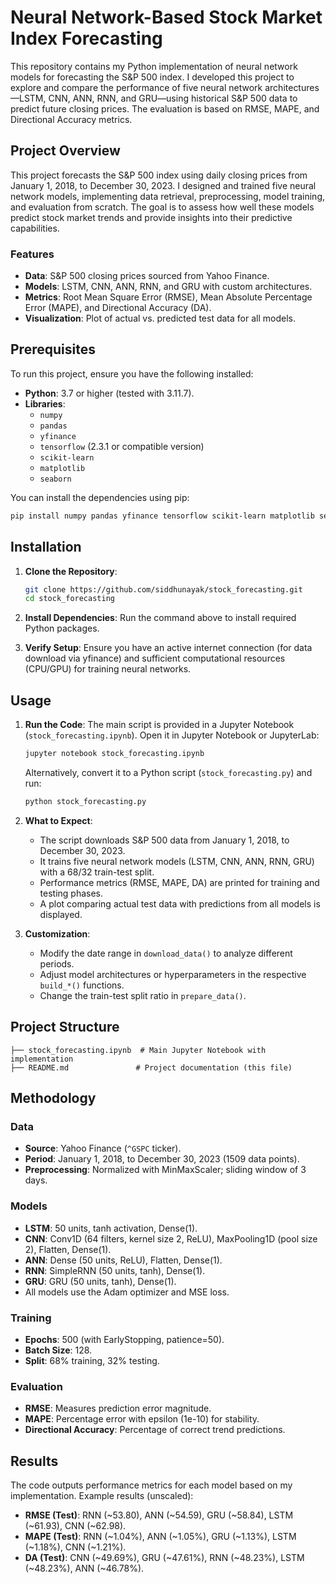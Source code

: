 # Neural Network-Based Stock Market Index Forecasting

This repository contains my Python implementation of neural network models for forecasting the S&P 500 index. I developed this project to explore and compare the performance of five neural network architectures—LSTM, CNN, ANN, RNN, and GRU—using historical S&P 500 data to predict future closing prices. The evaluation is based on RMSE, MAPE, and Directional Accuracy metrics.

## Project Overview

This project forecasts the S&P 500 index using daily closing prices from January 1, 2018, to December 30, 2023. I designed and trained five neural network models, implementing data retrieval, preprocessing, model training, and evaluation from scratch. The goal is to assess how well these models predict stock market trends and provide insights into their predictive capabilities.

### Features
- **Data**: S&P 500 closing prices sourced from Yahoo Finance.
- **Models**: LSTM, CNN, ANN, RNN, and GRU with custom architectures.
- **Metrics**: Root Mean Square Error (RMSE), Mean Absolute Percentage Error (MAPE), and Directional Accuracy (DA).
- **Visualization**: Plot of actual vs. predicted test data for all models.

## Prerequisites

To run this project, ensure you have the following installed:
- **Python**: 3.7 or higher (tested with 3.11.7).
- **Libraries**:
  - `numpy`
  - `pandas`
  - `yfinance`
  - `tensorflow` (2.3.1 or compatible version)
  - `scikit-learn`
  - `matplotlib`
  - `seaborn`

You can install the dependencies using pip:
```bash
pip install numpy pandas yfinance tensorflow scikit-learn matplotlib seaborn
```

## Installation

1. **Clone the Repository**:
   ```bash
   git clone https://github.com/siddhunayak/stock_forecasting.git
   cd stock_forecasting
   ```

2. **Install Dependencies**:
   Run the command above to install required Python packages.

3. **Verify Setup**:
   Ensure you have an active internet connection (for data download via yfinance) and sufficient computational resources (CPU/GPU) for training neural networks.

## Usage

1. **Run the Code**:
   The main script is provided in a Jupyter Notebook (`stock_forecasting.ipynb`). Open it in Jupyter Notebook or JupyterLab:
   ```bash
   jupyter notebook stock_forecasting.ipynb
   ```
   Alternatively, convert it to a Python script (`stock_forecasting.py`) and run:
   ```bash
   python stock_forecasting.py
   ```

2. **What to Expect**:
   - The script downloads S&P 500 data from January 1, 2018, to December 30, 2023.
   - It trains five neural network models (LSTM, CNN, ANN, RNN, GRU) with a 68/32 train-test split.
   - Performance metrics (RMSE, MAPE, DA) are printed for training and testing phases.
   - A plot comparing actual test data with predictions from all models is displayed.

3. **Customization**:
   - Modify the date range in `download_data()` to analyze different periods.
   - Adjust model architectures or hyperparameters in the respective `build_*()` functions.
   - Change the train-test split ratio in `prepare_data()`.

## Project Structure

```
├── stock_forecasting.ipynb  # Main Jupyter Notebook with implementation
├── README.md               # Project documentation (this file)

```

## Methodology

### Data
- **Source**: Yahoo Finance (`^GSPC` ticker).
- **Period**: January 1, 2018, to December 30, 2023 (1509 data points).
- **Preprocessing**: Normalized with MinMaxScaler; sliding window of 3 days.

### Models
- **LSTM**: 50 units, tanh activation, Dense(1).
- **CNN**: Conv1D (64 filters, kernel size 2, ReLU), MaxPooling1D (pool size 2), Flatten, Dense(1).
- **ANN**: Dense (50 units, ReLU), Flatten, Dense(1).
- **RNN**: SimpleRNN (50 units, tanh), Dense(1).
- **GRU**: GRU (50 units, tanh), Dense(1).
- All models use the Adam optimizer and MSE loss.

### Training
- **Epochs**: 500 (with EarlyStopping, patience=50).
- **Batch Size**: 128.
- **Split**: 68% training, 32% testing.

### Evaluation
- **RMSE**: Measures prediction error magnitude.
- **MAPE**: Percentage error with epsilon (1e-10) for stability.
- **Directional Accuracy**: Percentage of correct trend predictions.

## Results

The code outputs performance metrics for each model based on my implementation. Example results (unscaled):
- **RMSE (Test)**: RNN (~53.80), ANN (~54.59), GRU (~58.84), LSTM (~61.93), CNN (~62.98).
- **MAPE (Test)**: RNN (~1.04%), ANN (~1.05%), GRU (~1.13%), LSTM (~1.18%), CNN (~1.21%).
- **DA (Test)**: CNN (~49.69%), GRU (~47.61%), RNN (~48.23%), LSTM (~48.23%), ANN (~46.78%).



